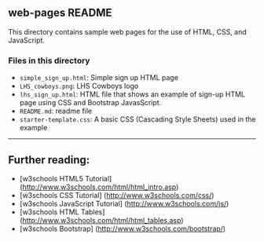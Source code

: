 ## web-pages README

This directory contains sample web pages for the use of HTML, CSS, and JavaScript.

### Files in this directory

* `simple_sign_up.html`: Simple sign up HTML page 
* `LHS_cowboys.png`: LHS Cowboys logo
* `lhs_sign_up.html`: HTML file that shows an example of sign-up HTML page using CSS and Bootstrap JavasScript.
* `README.md`: readme file
* `starter-template.css`: A basic CSS (Cascading Style Sheets) used in the example

----
## Further reading:

* [w3schools HTML5 Tutorial]
(http://www.w3schools.com/html/html_intro.asp)
* [w3schools CSS Tutorial]
(http://www.w3schools.com/css/)
* [w3schools JavaScript Tutorial]
(http://www.w3schools.com/js/)
* [w3schools HTML Tables]
(http://www.w3schools.com/html/html_tables.asp)
* [w3schools Bootstrap]
(http://www.w3schools.com/bootstrap/)

